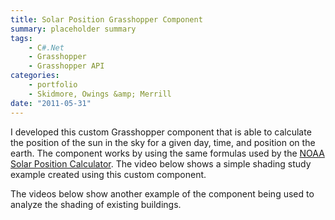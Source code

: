 ```yaml
---
title: Solar Position Grasshopper Component
summary: placeholder summary
tags:
    - C#.Net
    - Grasshopper
    - Grasshopper API
categories:
    - portfolio
    - Skidmore, Owings &amp; Merrill
date: "2011-05-31"
---
```


I developed this custom Grasshopper component that is able to calculate the position of the sun in the sky for a given day, time, and position on the earth. The component works by using the same formulas used by the [NOAA Solar Position Calculator](http://www.esrl.noaa.gov/gmd/grad/solcalc/azel.html). The video below shows a simple shading study example created using this custom component.

The videos below show another example of the component being used to analyze the shading of existing buildings.

